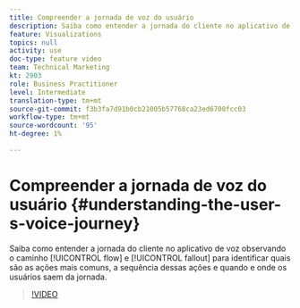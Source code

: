 ```yaml
---
title: Compreender a jornada de voz do usuário
description: Saiba como entender a jornada do cliente no aplicativo de voz observando o caminho do fluxo e saindo para identificar quais são as ações mais comuns, a sequência dessas ações e quando e onde os usuários saem da jornada.
feature: Visualizations
topics: null
activity: use
doc-type: feature video
team: Technical Marketing
kt: 2903
role: Business Practitioner
level: Intermediate
translation-type: tm+mt
source-git-commit: f3b3fa7d91b0cb21005b57768ca23ed6700fcc03
workflow-type: tm+mt
source-wordcount: '95'
ht-degree: 1%

---
```



# Compreender a jornada de voz do usuário {#understanding-the-user-s-voice-journey}

Saiba como entender a jornada do cliente no aplicativo de voz observando o caminho [!UICONTROL flow] e [!UICONTROL fallout] para identificar quais são as ações mais comuns, a sequência dessas ações e quando e onde os usuários saem da jornada.

>[!VIDEO](https://video.tv.adobe.com/v/27226/?quality=12)

